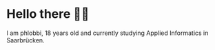 # Hello there 👋🏻
I am phlobbi, 18 years old and currently studying Applied Informatics in Saarbrücken.


<!---
phlobbi/phlobbi is a ✨ special ✨ repository because its `README.md` (this file) appears on your GitHub profile.
You can click the Preview link to take a look at your changes.
--->

